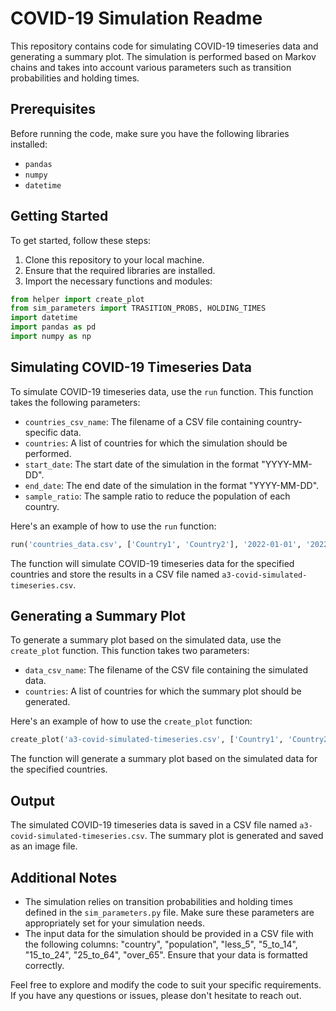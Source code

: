 # COVID-19 Simulation Readme

This repository contains code for simulating COVID-19 timeseries data and generating a summary plot. The simulation is performed based on Markov chains and takes into account various parameters such as transition probabilities and holding times.

## Prerequisites

Before running the code, make sure you have the following libraries installed:

- `pandas`
- `numpy`
- `datetime`

## Getting Started

To get started, follow these steps:

1. Clone this repository to your local machine.
2. Ensure that the required libraries are installed.
3. Import the necessary functions and modules:

```python
from helper import create_plot
from sim_parameters import TRASITION_PROBS, HOLDING_TIMES
import datetime
import pandas as pd
import numpy as np
```

## Simulating COVID-19 Timeseries Data

To simulate COVID-19 timeseries data, use the `run` function. This function takes the following parameters:

- `countries_csv_name`: The filename of a CSV file containing country-specific data.
- `countries`: A list of countries for which the simulation should be performed.
- `start_date`: The start date of the simulation in the format "YYYY-MM-DD".
- `end_date`: The end date of the simulation in the format "YYYY-MM-DD".
- `sample_ratio`: The sample ratio to reduce the population of each country.

Here's an example of how to use the `run` function:

```python
run('countries_data.csv', ['Country1', 'Country2'], '2022-01-01', '2022-12-31', 10)
```

The function will simulate COVID-19 timeseries data for the specified countries and store the results in a CSV file named `a3-covid-simulated-timeseries.csv`.

## Generating a Summary Plot

To generate a summary plot based on the simulated data, use the `create_plot` function. This function takes two parameters:

- `data_csv_name`: The filename of the CSV file containing the simulated data.
- `countries`: A list of countries for which the summary plot should be generated.

Here's an example of how to use the `create_plot` function:

```python
create_plot('a3-covid-simulated-timeseries.csv', ['Country1', 'Country2'])
```

The function will generate a summary plot based on the simulated data for the specified countries.

## Output

The simulated COVID-19 timeseries data is saved in a CSV file named `a3-covid-simulated-timeseries.csv`. The summary plot is generated and saved as an image file.

## Additional Notes

- The simulation relies on transition probabilities and holding times defined in the `sim_parameters.py` file. Make sure these parameters are appropriately set for your simulation needs.
- The input data for the simulation should be provided in a CSV file with the following columns: "country", "population", "less_5", "5_to_14", "15_to_24", "25_to_64", "over_65". Ensure that your data is formatted correctly.

Feel free to explore and modify the code to suit your specific requirements. If you have any questions or issues, please don't hesitate to reach out.
